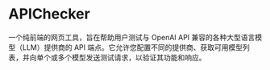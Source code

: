 # APIChecker
一个纯前端的网页工具，旨在帮助用户测试与 OpenAI API 兼容的各种大型语言模型（LLM）提供商的 API 端点。它允许您配置不同的提供商、获取可用模型列表，并向单个或多个模型发送测试请求，以验证其功能和响应。
